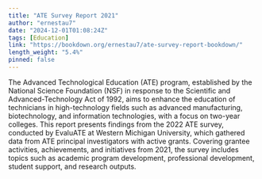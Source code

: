 ```yaml
---
title: "ATE Survey Report 2021"
author: "ernestau7"
date: "2024-12-01T01:08:24Z"
tags: [Education]
link: "https://bookdown.org/ernestau7/ate-survey-report-bookdown/"
length_weight: "5.4%"
pinned: false
---
```


The Advanced Technological Education (ATE) program, established by the National Science Foundation (NSF) in response to the Scientific and Advanced-Technology Act of 1992, aims to enhance the education of technicians in high-technology fields such as advanced manufacturing, biotechnology, and information technologies, with a focus on two-year colleges. This report presents findings from the 2022 ATE survey, conducted by EvaluATE at Western Michigan University, which gathered data from ATE principal investigators with active grants. Covering grantee activities, achievements, and initiatives from 2021, the survey includes topics such as academic program development, professional development, student support, and research outputs.
